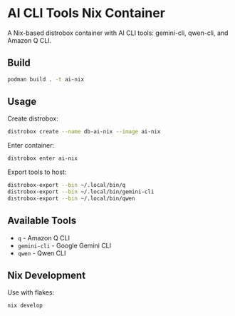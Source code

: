 # AI CLI Tools Nix Container

A Nix-based distrobox container with AI CLI tools: gemini-cli, qwen-cli, and Amazon Q CLI.

## Build

```bash
podman build . -t ai-nix
```

## Usage

Create distrobox:
```bash
distrobox create --name db-ai-nix --image ai-nix
```

Enter container:
```bash
distrobox enter ai-nix
```

Export tools to host:
```bash
distrobox-export --bin ~/.local/bin/q
distrobox-export --bin ~/.local/bin/gemini-cli
distrobox-export --bin ~/.local/bin/qwen
```

## Available Tools

- `q` - Amazon Q CLI
- `gemini-cli` - Google Gemini CLI  
- `qwen` - Qwen CLI

## Nix Development

Use with flakes:
```bash
nix develop
```
